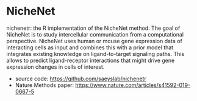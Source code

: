 # NicheNet

nichenetr: the R implementation of the NicheNet method. The goal of NicheNet is to study intercellular communication from a computational perspective. NicheNet uses human or mouse gene expression data of interacting cells as input and combines this with a prior model that integrates existing knowledge on ligand-to-target signaling paths. This allows to predict ligand-receptor interactions that might drive gene expression changes in cells of interest.

+ source code: <https://github.com/saeyslab/nichenetr>
+ Nature Methods paper: <https://www.nature.com/articles/s41592-019-0667-5>

